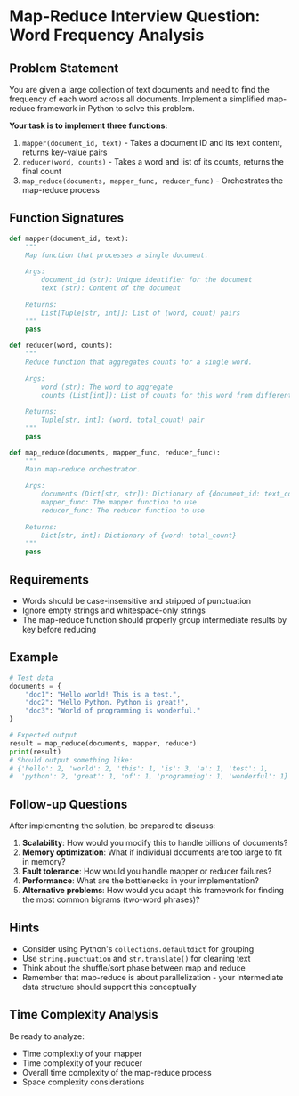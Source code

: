 # Map-Reduce Interview Question: Word Frequency Analysis

## Problem Statement

You are given a large collection of text documents and need to find the frequency of each word across all documents. Implement a simplified map-reduce framework in Python to solve this problem.

**Your task is to implement three functions:**

1. `mapper(document_id, text)` - Takes a document ID and its text content, returns key-value pairs
2. `reducer(word, counts)` - Takes a word and list of its counts, returns the final count
3. `map_reduce(documents, mapper_func, reducer_func)` - Orchestrates the map-reduce process

## Function Signatures

```python
def mapper(document_id, text):
    """
    Map function that processes a single document.
    
    Args:
        document_id (str): Unique identifier for the document
        text (str): Content of the document
    
    Returns:
        List[Tuple[str, int]]: List of (word, count) pairs
    """
    pass

def reducer(word, counts):
    """
    Reduce function that aggregates counts for a single word.
    
    Args:
        word (str): The word to aggregate
        counts (List[int]): List of counts for this word from different mappers
    
    Returns:
        Tuple[str, int]: (word, total_count) pair
    """
    pass

def map_reduce(documents, mapper_func, reducer_func):
    """
    Main map-reduce orchestrator.
    
    Args:
        documents (Dict[str, str]): Dictionary of {document_id: text_content}
        mapper_func: The mapper function to use
        reducer_func: The reducer function to use
    
    Returns:
        Dict[str, int]: Dictionary of {word: total_count}
    """
    pass
```

## Requirements

- Words should be case-insensitive and stripped of punctuation
- Ignore empty strings and whitespace-only strings
- The map-reduce function should properly group intermediate results by key before reducing

## Example

```python
# Test data
documents = {
    "doc1": "Hello world! This is a test.",
    "doc2": "Hello Python. Python is great!",
    "doc3": "World of programming is wonderful."
}

# Expected output
result = map_reduce(documents, mapper, reducer)
print(result)
# Should output something like:
# {'hello': 2, 'world': 2, 'this': 1, 'is': 3, 'a': 1, 'test': 1, 
#  'python': 2, 'great': 1, 'of': 1, 'programming': 1, 'wonderful': 1}
```

## Follow-up Questions

After implementing the solution, be prepared to discuss:

1. **Scalability**: How would you modify this to handle billions of documents?
2. **Memory optimization**: What if individual documents are too large to fit in memory?
3. **Fault tolerance**: How would you handle mapper or reducer failures?
4. **Performance**: What are the bottlenecks in your implementation?
5. **Alternative problems**: How would you adapt this framework for finding the most common bigrams (two-word phrases)?

## Hints

- Consider using Python's `collections.defaultdict` for grouping
- Use `string.punctuation` and `str.translate()` for cleaning text
- Think about the shuffle/sort phase between map and reduce
- Remember that map-reduce is about parallelization - your intermediate data structure should support this conceptually

## Time Complexity Analysis

Be ready to analyze:
- Time complexity of your mapper
- Time complexity of your reducer  
- Overall time complexity of the map-reduce process
- Space complexity considerations